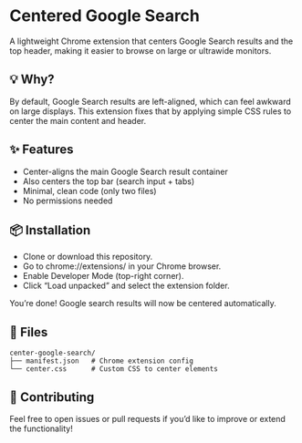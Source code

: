 # Centered Google Search

A lightweight Chrome extension that centers Google Search results and the top header, making it easier to browse on large or ultrawide monitors.

## 💡 Why?

By default, Google Search results are left-aligned, which can feel awkward on large displays. This extension fixes that by applying simple CSS rules to center the main content and header.

## ✨ Features

- Center-aligns the main Google Search result container
- Also centers the top bar (search input + tabs)
- Minimal, clean code (only two files)
- No permissions needed

## 📦 Installation

- Clone or download this repository.
- Go to chrome://extensions/ in your Chrome browser.
- Enable Developer Mode (top-right corner).
- Click “Load unpacked” and select the extension folder.

You’re done! Google search results will now be centered automatically.

## 🔧 Files

```dir
center-google-search/
├── manifest.json   # Chrome extension config
└── center.css      # Custom CSS to center elements
```

## 🙌 Contributing

Feel free to open issues or pull requests if you’d like to improve or extend the functionality!
